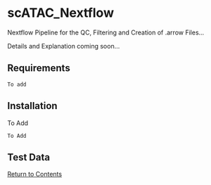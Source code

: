 # scATAC_Nextflow

Nextflow Pipeline for the QC, Filtering and Creation of .arrow Files...

Details and Explanation coming soon...
## Requirements

```
To add
```

## Installation

To Add
```
To Add
```
## Test Data


[Return to Contents](#contents)


